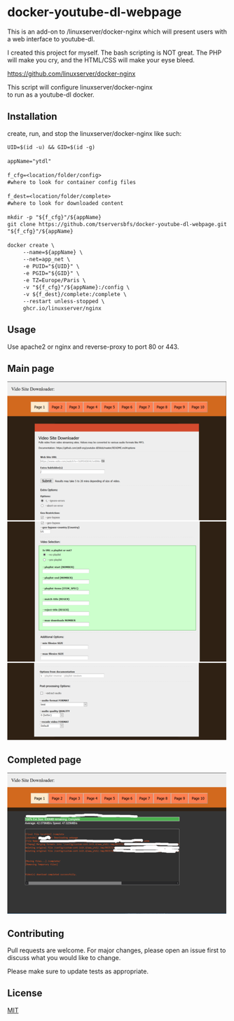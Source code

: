 # docker-youtube-dl-webpage

This is an add-on to /linuxserver/docker-nginx which will present users with a web interface to youtube-dl.

I created this project for myself. The bash scripting is NOT great. The PHP will make you cry,
and the HTML/CSS will make your eyse bleed. 

https://github.com/linuxserver/docker-nginx

This script will configure  linuxserver/docker-nginx  
to run as a youtube-dl docker.

## Installation

create, run, and stop the  linuxserver/docker-nginx 
like such:

```
UID=$(id -u) && GID=$(id -g)

appName="ytdl"

f_cfg=<location/folder/config>
#where to look for container config files

f_dest=<location/folder/complete> 
#where to look for downloaded content

mkdir -p "${f_cfg}"/${appName}
git clone https://github.com/tserversbfs/docker-youtube-dl-webpage.git "${f_cfg}"/${appName}

docker create \
     --name=${appName} \
     --net=app_net \
     -e PUID="${UID}" \
     -e PGID="${GID}" \
     -e TZ=Europe/Paris \
     -v "${f_cfg}"/${appName}:/config \
     -v ${f_dest}/complete:/complete \
     --restart unless-stopped \
     ghcr.io/linuxserver/nginx 

```

## Usage

Use apache2 or nginx and reverse-proxy to port 80 or 443.

## Main page
![Screenshot](ytdl1.PNG)<br/>
![Screenshot](ytdl2.PNG)<br/>
![Screenshot](ytdl3.PNG)

## Completed page
![Screenshot](ytdl4.png)

## Contributing
Pull requests are welcome. For major changes, please open an issue first to discuss what you would like to change.

Please make sure to update tests as appropriate.

## License
[MIT](https://choosealicense.com/licenses/mit/)
